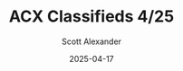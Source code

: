 ---
layout: podcast
title: "ACX Classifieds 4/25"
author: Scott Alexander
description: https://www.astralcodexten.com/p/acx-classifieds-425
date: 2025-04-17
length: 229352
duration: 57
guid: acx-classifieds-425
---